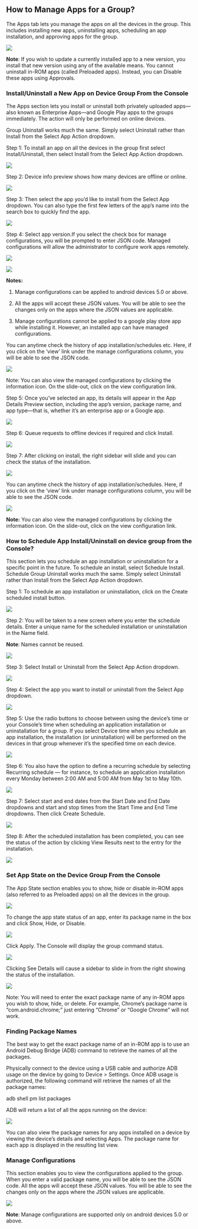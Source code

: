 ##  How to Manage Apps for a Group?

  

The Apps tab lets you manage the apps on all the devices in the group. This includes installing new apps, uninstalling apps, scheduling an app installation, and approving apps for the group.

  

![](./images/groupapps/44_DeviceGroup_Manage_Apps.png)

**Note**: If you wish to update a currently installed app to a new version, you install that new version using any of the available means. You cannot uninstall in-ROM apps (called Preloaded apps). Instead, you can Disable these apps using Approvals.

###  Install/Uninstall a New App on Device Group From the Console

  

The Apps section lets you install or uninstall both privately uploaded apps—also known as Enterprise Apps—and Google Play apps to the groups immediately. The action will only be performed on online devices.

  

Group Uninstall works much the same. Simply select Uninstall rather than Install from the Select App Action dropdown.

  

Step 1: To install an app on all the devices in the group first select Install/Uninstall, then select Install from the Select App Action dropdown.

  
  

![](./images/groupapps/45_DeviceGroup_Manage_Apps_select_Action.png)

  

Step 2: Device info preview shows how many devices are offline or online.

  

![](./images/groupapps/46_DeviceGroup_Manage_Apps_Device_Info.png)

  

Step 3: Then select the app you’d like to install from the Select App dropdown. You can also type the first few letters of the app’s name into the search box to quickly find the app.

![](./images/groupapps/47_DeviceGroup_Manage_Apps_select_App.png)

  

Step 4: Select app version.If you select the check box for manage configurations, you will be prompted to enter JSON code. Managed configurations will allow the administrator to configure work apps remotely.

  

![](./images/groupapps/48_DeviceGroup_Manage_Apps_select_App_Version.png)

![](./images/groupapps/48-1_manageconfig.png)

**Notes:**

  

1.  Manage configurations can be applied to android devices 5.0 or above.
    
2.  All the apps will accept these JSON values. You will be able to see the changes only on the apps where the JSON values are applicable.
    
3.  Manage configurations cannot be applied to a google play store app while installing it. However, an installed app can have managed configurations.

You can anytime check the history of app installation/schedules etc. Here, if you click on the ‘view’ link under the manage configurations column, you will be able to see the JSON code.

  

![](./images/groupapps/48-2-ManageConfigViewLink.png)

  
Note: You can also view the managed configurations by clicking the information icon. On the slide-out, click on the view configuration link.

Step 5: Once you’ve selected an app, its details will appear in the App Details Preview section, including the app’s version, package name, and app type—that is, whether it’s an enterprise app or a Google app.

  


![](./images/groupapps/49_DeviceGroup_Manage_Apps_App_Details.png)

  

Step 6: Queue requests to offline devices if required and click Install.

  

![](./images/groupapps/50_DeviceGroup_Manage_Apps_Queue_Offline_Devices.png)

  

Step 7: After clicking on install, the right sidebar will slide and you can check the status of the installation.

  

![](./images/groupapps/51_DeviceGroup_Manage_Apps_Status.png)

  

You can anytime check the history of app installation/schedules. Here, if you click on the ‘view’ link under manage configurations column, you will be able to see the JSON code.


![](./images/groupapps/52_DeviceGroup_Manage_Apps_History_View.png)

 **Note:** You can also view the managed configurations by clicking the information icon. On the slide-out, click on the view configuration link.  

###  How to Schedule App Install/Uninstall on device group from the Console?

This section lets you schedule an app installation or uninstallation for a specific point in the future. To schedule an install, select Schedule Install. Schedule Group Uninstall works much the same. Simply select Uninstall rather than Install from the Select App Action dropdown.

  
  

Step 1: To schedule an app installation or uninstallation, click on the Create scheduled install button.

![](./images/groupapps/53_DeviceGroup_Manage_Apps_SSchedule_Install.png)

  

Step 2: You will be taken to a new screen where you enter the schedule details. Enter a unique name for the scheduled installation or uninstallation in the Name field.

**Note**: Names cannot be reused.

  

![](./images/groupapps/54_DeviceGroup_Manage_Apps_SSchedule_Install_Create.png)

  

Step 3: Select Install or Uninstall from the Select App Action dropdown.

  

![](./images/groupapps/55_DeviceGroup_Manage_Apps_SSchedule_Install_Create_Select_App_action.png)

  

Step 4: Select the app you want to install or uninstall from the Select App dropdown.

![](./images/groupapps/56_DeviceGroup_Manage_Apps_SSchedule_Install_Create_Select_App.png)

  

Step 5: Use the radio buttons to choose between using the device’s time or your Console’s time when scheduling an application installation or uninstallation for a group. If you select Device time when you schedule an app installation, the installation (or uninstallation) will be performed on the devices in that group whenever it’s the specified time on each device.

  

![](./images/groupapps/57_DeviceGroup_Manage_Apps_SSchedule_Install_Create_Select_Install_relative.png)

  

Step 6: You also have the option to define a recurring schedule by selecting Recurring schedule — for instance, to schedule an application installation every Monday between 2:00 AM and 5:00 AM from May 1st to May 10th.

  

![](./images/groupapps/58_DeviceGroup_Manage_Apps_SSchedule_Install_Create_Select_Install_window.png)

  

Step 7: Select start and end dates from the Start Date and End Date dropdowns and start and stop times from the Start Time and End Time dropdowns. Then click Create Schedule.

![](./images/groupapps/59_DeviceGroup_Manage_Apps_SSchedule_Install_Create_Select_date_create_schedule.png)

  
  

Step 8: After the scheduled installation has been completed, you can see the status of the action by clicking View Results next to the entry for the installation.

  

![](./images/groupapps/60_DeviceGroup_Manage_Apps_SSchedule_View_results.png)

  
  
  

###  Set App State on the Device Group From the Console

  

The App State section enables you to show, hide or disable in-ROM apps (also referred to as Preloaded apps) on all the devices in the group.

  

![](./images/groupapps/61_DeviceGroup_Manage_App_state.png)

  

To change the app state status of an app, enter its package name in the box and click Show, Hide, or Disable.

  

![](./images/groupapps/62_DeviceGroup_Manage_App_state_package_Name.png)

  

Click Apply. The Console will display the group command status.

  

![](./images/groupapps/63_DeviceGroup_Manage_App_state_package_Name_View_Details.png)

  

Clicking See Details will cause a sidebar to slide in from the right showing the status of the installation.

![](./images/groupapps/64_DeviceGroup_Manage_App_state_package_Name_View_Details_Status.png)

Note: You will need to enter the exact package name of any in-ROM apps you wish to show, hide, or delete. For example, Chrome’s package name is “com.android.chrome;” just entering “Chrome” or “Google Chrome” will not work.

  

###  Finding Package Names

The best way to get the exact package name of an in-ROM app is to use an Android Debug Bridge (ADB) command to retrieve the names of all the packages.

Physically connect to the device using a USB cable and authorize ADB usage on the device by going to Device > Settings. Once ADB usage is authorized, the following command will retrieve the names of all the package names:

adb shell pm list packages

ADB will return a list of all the apps running on the device:

![](./images/groupapps/65_DeviceGroup_Manage_App_state_find_package_Name_.png)

You can also view the package names for any apps installed on a device by viewing the device’s details and selecting Apps. The package name for each app is displayed in the resulting list view.

### Manage Configurations

This section enables you to view the configurations applied to the group. When you enter a valid package name, you will be able to see the JSON code. All the apps will accept these JSON values. You will be able to see the changes only on the apps where the JSON values are applicable.

![](./images/groupapps/66-DeviceGroups-ManageConfig.png)

  
**Note**: Manage configurations are supported only on android devices 5.0 or above.